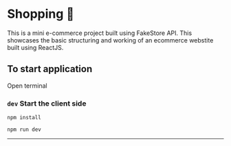 # Shopping 🛒
This is a mini e-commerce project built using FakeStore API. This showcases the basic structuring and working of an ecommerce webstite built using ReactJS.

## To start application

Open terminal

### `dev` Start the client side

```
npm install
```

```
npm run dev
```

---

